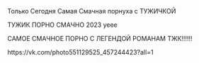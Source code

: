 <!DOCTYPE html>
<html>
<head>
	<meta charset="utf-8">
	<meta name="viewport" content="width=device-width, initial-scale=1">
	<title>PORNO TUZIK!!!!2023</title>
</head> 
<body> 
<body> Только Сегодня Самая Смачная порнуха с ТУЖИЧКОЙ </body>
<p>                                   ТУЖИК ПОРНО СМАЧНО 2023    yeee             </p>
<p>                             САМОЕ СМАЧНОЕ ПОРНО С ЛЕГЕНДОЙ РОМАНАМ ТЖК!!!!!!                     </p>
<p>                             https://vk.com/photo551129525_457244423?all=1 </p>
</body> 

</html>
